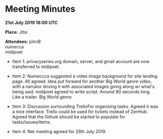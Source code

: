 <h1>Meeting Minutes</h1>

**21st July 2019 18:00 UTC**

**Place:** Jitsi

**Attendees:**
johnB  
numecca  
midipoet  


- Item 1:
privacyseries.org domain, server, and gmail account are now transferred to midipoet. 

- Item 2:
Numeccca suggested a video image background for site landing page. All agreed. 
Idea put forward for another Big World genre video, with a narrator driving it with associated images going along w/ what's being said.
midipoet agreed to write script.
Around 90 seconds long. 
Like a trailer.
Big World genre. 

- Item 3:
Discussion surrounding TrelloFor organising tasks. Agreed it was a nice interface. 
Trello could be used for tickets instead of ZenHub. 
Agreed that the Github should be started to populate for tasks/issues/items. 

- Item 4:
Net meeting agreed for 28th July 2019. 
